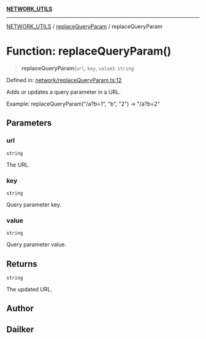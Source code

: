 [**NETWORK_UTILS**](../../README.md)

***

[NETWORK_UTILS](../../README.md) / [replaceQueryParam](../README.md) / replaceQueryParam

# Function: replaceQueryParam()

> **replaceQueryParam**(`url`, `key`, `value`): `string`

Defined in: [network/replaceQueryParam.ts:12](https://github.com/dailker/everyutil-js/blob/b3e269da55b7d96c15eb37e98c5c4f6b94f05f6f/src/network/replaceQueryParam.ts#L12)

Adds or updates a query parameter in a URL.

Example: replaceQueryParam("/a?b=1", "b", "2") → "/a?b=2"

## Parameters

### url

`string`

The URL.

### key

`string`

Query parameter key.

### value

`string`

Query parameter value.

## Returns

`string`

The updated URL.

## Author

## Dailker
